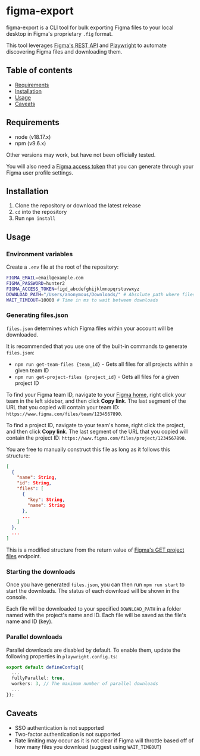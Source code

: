 # figma-export

figma-export is a CLI tool for bulk exporting Figma files to your local desktop in Figma's proprietary `.fig` format.

This tool leverages [Figma's REST API](https://www.figma.com/developers/api) and [Playwright](https://playwright.dev/) to automate discovering Figma files and downloading them.

## Table of contents

- [Requirements](#requirements)
- [Installation](#Installation)
- [Usage](#usage)
- [Caveats](#caveats)

## Requirements

- node (v18.17.x)
- npm (v9.6.x)

Other versions may work, but have not been officially tested.

You will also need a [Figma access token](https://www.figma.com/developers/api#authentication) that you can generate through your Figma user profile settings.

## Installation

1. Clone the repository or download the latest release
2. `cd` into the repository
3. Run `npm install`

## Usage

### Environment variables

Create a `.env` file at the root of the repository:

```sh
FIGMA_EMAIL=email@example.com
FIGMA_PASSWORD=hunter2
FIGMA_ACCESS_TOKEN=figd_abcdefghijklmnopqrstuvwxyz
DOWNLOAD_PATH="/Users/anonymous/Downloads/" # Absolute path where files will be downloaded to
WAIT_TIMEOUT=10000 # Time in ms to wait between downloads
```

### Generating files.json

`files.json` determines which Figma files within your account will be downloaded.

It is recommended that you use one of the built-in commands to generate `files.json`:

- `npm run get-team-files {team_id}` - Gets all files for all projects within a given team ID
- `npm run get-project-files {project_id}` - Gets all files for a given project ID

To find your Figma team ID, navigate to your [Figma home](https://www.figma.com/files/), right click your team in the left sidebar, and then click **Copy link**. The last segment of the URL that you copied will contain your team ID: `https://www.figma.com/files/team/1234567890`.

To find a project ID, navigate to your team's home, right click the project, and then click **Copy link**. The last segment of the URL that you copied will contain the project ID: `https://www.figma.com/files/project/1234567890`.

You are free to manually construct this file as long as it follows this structure:

```json
[
  {
    "name": String,
    "id": String,
    "files": [
      {
        "key": String,
        "name": String
      },
      ...
    ]
  },
  ...
]
```

This is a modified structure from the return value of [Figma's GET project files](https://www.figma.com/developers/api#get-project-files-endpoint) endpoint.

### Starting the downloads

Once you have generated `files.json`, you can then run `npm run start` to start the downloads. The status of each download will be shown in the console.

Each file will be downloaded to your specified `DOWNLOAD_PATH` in a folder named with the project's name and ID. Each file will be saved as the file's name and ID (key).

### Parallel downloads

Parallel downloads are disabled by default. To enable them, update the following properties in `playwright.config.ts`:

```ts
export default defineConfig({
  ...
  fullyParallel: true,
  workers: 3, // The maximum number of parallel downloads
  ...
});
```

## Caveats

- SSO authentication is not supported
- Two-factor authentication is not supported
- Rate limiting may occur as it is not clear if Figma will throttle based off of how many files you download (suggest using `WAIT_TIMEOUT`)
